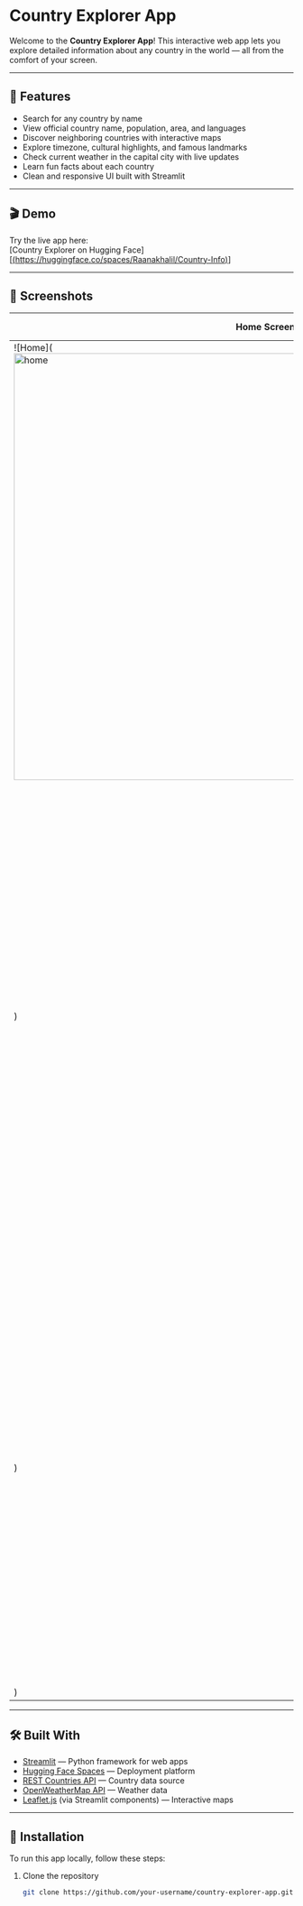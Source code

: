 # Country Explorer App

Welcome to the **Country Explorer App**! This interactive web app lets you explore detailed information about any country in the world — all from the comfort of your screen.

---

## 🌟 Features

- Search for any country by name
- View official country name, population, area, and languages
- Discover neighboring countries with interactive maps
- Explore timezone, cultural highlights, and famous landmarks
- Check current weather in the capital city with live updates
- Learn fun facts about each country
- Clean and responsive UI built with Streamlit

---

## 🎬 Demo

Try the live app here:  
[Country Explorer on Hugging Face][[(https://huggingface.co/spaces/Raanakhalil/Country-Info)](https://huggingface.co/spaces/Raanakhalil/Country-Info)]

---

## 📸 Screenshots



| Home Screen | Country Details | Weather Info |
|-------------|-----------------|--------------|
| ![Home](<img width="886" height="757" alt="home" src="https://github.com/user-attachments/assets/11802234-f1d1-4f6c-8d62-58001a3922e5" />
) | ![Details](<img width="851" height="805" alt="details" src="https://github.com/user-attachments/assets/a1f2ac03-37f8-4e32-bb04-35a87b062cbb" />
) | ![Weather](<img width="874" height="745" alt="weather" src="https://github.com/user-attachments/assets/4a41ccd6-92fa-4c14-9d33-02ccee2b4847" />
) |

---

## 🛠️ Built With

- [Streamlit](https://streamlit.io/) — Python framework for web apps
- [Hugging Face Spaces](https://huggingface.co/spaces) — Deployment platform
- [REST Countries API](https://restcountries.com/) — Country data source
- [OpenWeatherMap API](https://openweathermap.org/api) — Weather data
- [Leaflet.js](https://leafletjs.com/) (via Streamlit components) — Interactive maps

---

## 🚀 Installation

To run this app locally, follow these steps:

1. Clone the repository  
   ```bash
   git clone https://github.com/your-username/country-explorer-app.git


